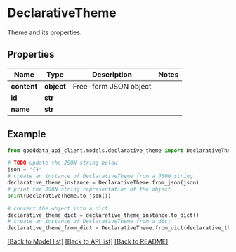 # DeclarativeTheme

Theme and its properties.

## Properties

Name | Type | Description | Notes
------------ | ------------- | ------------- | -------------
**content** | **object** | Free-form JSON object | 
**id** | **str** |  | 
**name** | **str** |  | 

## Example

```python
from gooddata_api_client.models.declarative_theme import DeclarativeTheme

# TODO update the JSON string below
json = "{}"
# create an instance of DeclarativeTheme from a JSON string
declarative_theme_instance = DeclarativeTheme.from_json(json)
# print the JSON string representation of the object
print(DeclarativeTheme.to_json())

# convert the object into a dict
declarative_theme_dict = declarative_theme_instance.to_dict()
# create an instance of DeclarativeTheme from a dict
declarative_theme_from_dict = DeclarativeTheme.from_dict(declarative_theme_dict)
```
[[Back to Model list]](../README.md#documentation-for-models) [[Back to API list]](../README.md#documentation-for-api-endpoints) [[Back to README]](../README.md)


